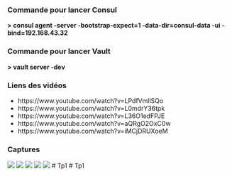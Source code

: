 <h3>Commande pour lancer Consul</h3>
<strong>> consul agent -server -bootstrap-expect=1 -data-dir=consul-data -ui -bind=192.168.43.32</strong>
<h3>Commande pour lancer Vault</h3>
<strong>> vault server -dev</strong>
<h3>Liens des vidéos</h3>
<ul>
  <li>https://www.youtube.com/watch?v=LPdfVmllSQo</li>
  <li>https://www.youtube.com/watch?v=L0mdrY36tpk</li>
  <li>https://www.youtube.com/watch?v=L36O1edFPJE</li>
  <li>https://www.youtube.com/watch?v=aQRgO2OxC0w</li>
  <li>https://www.youtube.com/watch?v=iMCjDRUXoeM</li>
</ul>
<h3>Captures</h3>
<img src="captures/capture1.png"></img>
<img src="captures/capture2.png"></img>
<img src="captures/capture3.png"></img>
<img src="captures/capture4.png"></img>
<img src="captures/capture5.png"></img>
#   T p 1  
 #   T p 1  
 